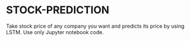 # STOCK-PREDICTION

Take stock price of any company you want and predicts its price by using LSTM. Use only Jupyter notebook code.
